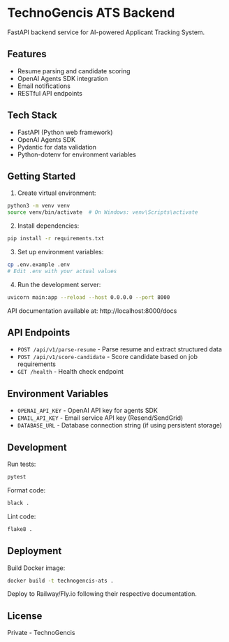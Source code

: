 # TechnoGencis ATS Backend

FastAPI backend service for AI-powered Applicant Tracking System.

## Features

- Resume parsing and candidate scoring
- OpenAI Agents SDK integration
- Email notifications
- RESTful API endpoints

## Tech Stack

- FastAPI (Python web framework)
- OpenAI Agents SDK
- Pydantic for data validation
- Python-dotenv for environment variables

## Getting Started

1. Create virtual environment:

```bash
python3 -m venv venv
source venv/bin/activate  # On Windows: venv\Scripts\activate
```

2. Install dependencies:

```bash
pip install -r requirements.txt
```

3. Set up environment variables:

```bash
cp .env.example .env
# Edit .env with your actual values
```

4. Run the development server:

```bash
uvicorn main:app --reload --host 0.0.0.0 --port 8000
```

API documentation available at: http://localhost:8000/docs

## API Endpoints

- `POST /api/v1/parse-resume` - Parse resume and extract structured data
- `POST /api/v1/score-candidate` - Score candidate based on job requirements
- `GET /health` - Health check endpoint

## Environment Variables

- `OPENAI_API_KEY` - OpenAI API key for agents SDK
- `EMAIL_API_KEY` - Email service API key (Resend/SendGrid)
- `DATABASE_URL` - Database connection string (if using persistent storage)

## Development

Run tests:

```bash
pytest
```

Format code:

```bash
black .
```

Lint code:

```bash
flake8 .
```

## Deployment

Build Docker image:

```bash
docker build -t technogencis-ats .
```

Deploy to Railway/Fly.io following their respective documentation.

## License

Private - TechnoGencis
